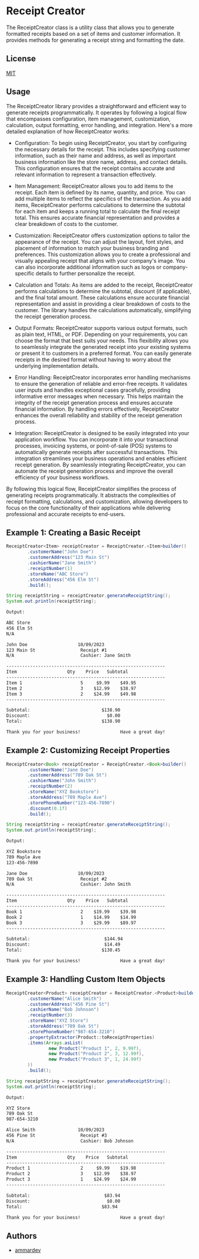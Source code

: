 # Receipt Creator
The ReceiptCreator class is a utility class that allows you to generate formatted receipts based on a set of items and customer information. It provides methods for generating a receipt string and formatting the date.


## License

[MIT](https://github.com/ammardevz/ReceiptCreator/blob/master/LICENSE)

## Usage

The ReceiptCreator library provides a straightforward and efficient way to generate receipts programmatically. It operates by following a logical flow that encompasses configuration, item management, customization, calculation, output formatting, error handling, and integration. Here's a more detailed explanation of how ReceiptCreator works:

- Configuration: To begin using ReceiptCreator, you start by configuring the necessary details for the receipt. This includes specifying customer information, such as their name and address, as well as important business information like the store name, address, and contact details. This configuration ensures that the receipt contains accurate and relevant information to represent a transaction effectively.

- Item Management: ReceiptCreator allows you to add items to the receipt. Each item is defined by its name, quantity, and price. You can add multiple items to reflect the specifics of the transaction. As you add items, ReceiptCreator performs calculations to determine the subtotal for each item and keeps a running total to calculate the final receipt total. This ensures accurate financial representation and provides a clear breakdown of costs to the customer.

- Customization: ReceiptCreator offers customization options to tailor the appearance of the receipt. You can adjust the layout, font styles, and placement of information to match your business branding and preferences. This customization allows you to create a professional and visually appealing receipt that aligns with your company's image. You can also incorporate additional information such as logos or company-specific details to further personalize the receipt.

- Calculation and Totals: As items are added to the receipt, ReceiptCreator performs calculations to determine the subtotal, discount (if applicable), and the final total amount. These calculations ensure accurate financial representation and assist in providing a clear breakdown of costs to the customer. The library handles the calculations automatically, simplifying the receipt generation process.

- Output Formats: ReceiptCreator supports various output formats, such as plain text, HTML, or PDF. Depending on your requirements, you can choose the format that best suits your needs. This flexibility allows you to seamlessly integrate the generated receipt into your existing systems or present it to customers in a preferred format. You can easily generate receipts in the desired format without having to worry about the underlying implementation details.

- Error Handling: ReceiptCreator incorporates error handling mechanisms to ensure the generation of reliable and error-free receipts. It validates user inputs and handles exceptional cases gracefully, providing informative error messages when necessary. This helps maintain the integrity of the receipt generation process and ensures accurate financial information. By handling errors effectively, ReceiptCreator enhances the overall reliability and stability of the receipt generation process.

- Integration: ReceiptCreator is designed to be easily integrated into your application workflow. You can incorporate it into your transactional processes, invoicing systems, or point-of-sale (POS) systems to automatically generate receipts after successful transactions. This integration streamlines your business operations and enables efficient receipt generation. By seamlessly integrating ReceiptCreator, you can automate the receipt generation process and improve the overall efficiency of your business workflows.

By following this logical flow, ReceiptCreator simplifies the process of generating receipts programmatically. It abstracts the complexities of receipt formatting, calculations, and customization, allowing developers to focus on the core functionality of their applications while delivering professional and accurate receipts to end-users.


## Example 1: Creating a Basic Receipt
```java
ReceiptCreator<Item> receiptCreator = ReceiptCreator.<Item>builder()
        .customerName("John Doe")
        .customerAddress("123 Main St")
        .cashierName("Jane Smith")
        .receiptNumber(1)
        .storeName("ABC Store")
        .storeAddress("456 Elm St")
        .build();

String receiptString = receiptCreator.generateReceiptString();
System.out.println(receiptString);
```
```apache
Output:

ABC Store
456 Elm St
N/A

John Doe                   10/09/2023
123 Main St                 Receipt #1
N/A                         Cashier: Jane Smith

------------------------------------------------------------
Item                   Qty    Price   Subtotal
------------------------------------------------------------
Item 1                      5     $9.99    $49.95
Item 2                      3    $12.99    $38.97
Item 3                      2    $24.99    $49.98
------------------------------------------------------------

Subtotal:                           $138.90
Discount:                             $0.00
Total:                              $138.90

Thank you for your business!               Have a great day!
```
## Example 2: Customizing Receipt Properties
```java
ReceiptCreator<Book> receiptCreator = ReceiptCreator.<Book>builder()
        .customerName("Jane Doe")
        .customerAddress("789 Oak St")
        .cashierName("John Smith")
        .receiptNumber(2)
        .storeName("XYZ Bookstore")
        .storeAddress("789 Maple Ave")
        .storePhoneNumber("123-456-7890")
        .discount(0.1f)
        .build();

String receiptString = receiptCreator.generateReceiptString();
System.out.println(receiptString);
```
```apache
Output:

XYZ Bookstore
789 Maple Ave
123-456-7890

Jane Doe                   10/09/2023
789 Oak St                  Receipt #2
N/A                         Cashier: John Smith

------------------------------------------------------------
Item                   Qty    Price   Subtotal
------------------------------------------------------------
Book 1                      2    $19.99    $39.98
Book 2                      1    $14.99    $14.99
Book 3                      3    $29.99    $89.97
------------------------------------------------------------

Subtotal:                            $144.94
Discount:                            $14.49
Total:                              $130.45

Thank you for your business!               Have a great day!
```

## Example 3: Handling Custom Item Objects
```java
ReceiptCreator<Product> receiptCreator = ReceiptCreator.<Product>builder()
        .customerName("Alice Smith")
        .customerAddress("456 Pine St")
        .cashierName("Bob Johnson")
        .receiptNumber(3)
        .storeName("XYZ Store")
        .storeAddress("789 Oak St")
        .storePhoneNumber("987-654-3210")
        .propertyExtractor(Product::toReceiptProperties)
        .items(Arrays.asList(
                new Product("Product 1", 2, 9.99f),
                new Product("Product 2", 3, 12.99f),
                new Product("Product 3", 1, 24.99f)
        ))
        .build();

String receiptString = receiptCreator.generateReceiptString();
System.out.println(receiptString);
```

```apache
Output:

XYZ Store
789 Oak St
987-654-3210

Alice Smith                10/09/2023
456 Pine St                 Receipt #3
N/A                         Cashier: Bob Johnson

------------------------------------------------------------
Item                   Qty    Price   Subtotal
------------------------------------------------------------
Product 1                   2     $9.99    $19.98
Product 2                   3    $12.99    $38.97
Product 3                   1    $24.99    $24.99
------------------------------------------------------------

Subtotal:                            $83.94
Discount:                             $0.00
Total:                              $83.94

Thank you for your business!               Have a great day!
```


## Authors

- [ammardev](https://www.github.com/ammardevz)

